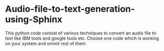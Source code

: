 # Audio-file-to-text-generation-using-Sphinx
This python code consist of various techniques to convert an audio file to text like IBM tools and google tools etc.
Choose one code which is working on your system and ommit rest of them

